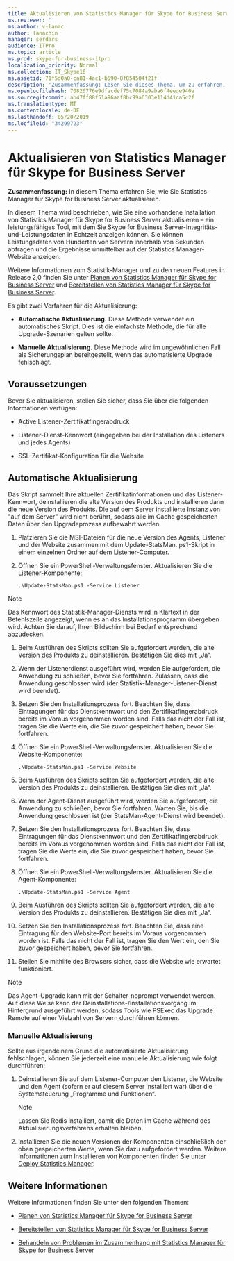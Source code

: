 ```yaml
---
title: Aktualisieren von Statistics Manager für Skype for Business Server
ms.reviewer: ''
ms.author: v-lanac
author: lanachin
manager: serdars
audience: ITPro
ms.topic: article
ms.prod: skype-for-business-itpro
localization_priority: Normal
ms.collection: IT_Skype16
ms.assetid: 71f5d0a0-ca81-4ac1-b590-8f854504f21f
description: 'Zusammenfassung: Lesen Sie dieses Thema, um zu erfahren, wie Sie Statistics Manager für Skype for Business Server aktualisieren.'
ms.openlocfilehash: 70826776e9dfacdef75c7084a9aba6f4eede940a
ms.sourcegitcommit: ab47ff88f51a96aaf8bc99a6303e114d41ca5c2f
ms.translationtype: MT
ms.contentlocale: de-DE
ms.lasthandoff: 05/20/2019
ms.locfileid: "34299723"
---
```

# <a name="upgrade-statistics-manager-for-skype-for-business-server"></a>Aktualisieren von Statistics Manager für Skype for Business Server
 
**Zusammenfassung:** In diesem Thema erfahren Sie, wie Sie Statistics Manager für Skype for Business Server aktualisieren.
  
In diesem Thema wird beschrieben, wie Sie eine vorhandene Installation von Statistics Manager für Skype for Business Server aktualisieren – ein leistungsfähiges Tool, mit dem Sie Skype for Business Server-Integritäts-und-Leistungsdaten in Echtzeit anzeigen können. Sie können Leistungsdaten von Hunderten von Servern innerhalb von Sekunden abfragen und die Ergebnisse unmittelbar auf der Statistics Manager-Website anzeigen. 
  
Weitere Informationen zum Statistik-Manager und zu den neuen Features in Release 2,0 finden Sie unter [Planen von Statistics Manager für Skype for Business Server](plan.md) und [Bereitstellen von Statistics Manager für Skype for Business Server](deploy.md).
  
Es gibt zwei Verfahren für die Aktualisierung:
  
- **Automatische Aktualisierung.** Diese Methode verwendet ein automatisches Skript. Dies ist die einfachste Methode, die für alle Upgrade-Szenarien gelten sollte.
    
- **Manuelle Aktualisierung.** Diese Methode wird im ungewöhnlichen Fall als Sicherungsplan bereitgestellt, wenn das automatisierte Upgrade fehlschlägt.
    
## <a name="prerequisites"></a>Voraussetzungen

Bevor Sie aktualisieren, stellen Sie sicher, dass Sie über die folgenden Informationen verfügen:
  
- Active Listener-Zertifikatfingerabdruck
    
- Listener-Dienst-Kennwort (eingegeben bei der Installation des Listeners und jedes Agents)
    
- SSL-Zertifikat-Konfiguration für die Website
    
## <a name="automated-upgrade"></a>Automatische Aktualisierung

Das Skript sammelt Ihre aktuellen Zertifikatinformationen und das Listener-Kennwort, deinstallieren die alte Version des Produkts und installieren dann die neue Version des Produkts. Die auf dem Server installierte Instanz von "auf dem Server" wird nicht berührt, sodass alle im Cache gespeicherten Daten über den Upgradeprozess aufbewahrt werden.
  
1. Platzieren Sie die MSI-Dateien für die neue Version des Agents, Listener und der Website zusammen mit dem Update-StatsMan. ps1-Skript in einem einzelnen Ordner auf dem Listener-Computer.
    
2. Öffnen Sie ein PowerShell-Verwaltungsfenster. Aktualisieren Sie die Listener-Komponente:
    
   ```
   .\Update-StatsMan.ps1 -Service Listener
   ```

> [!NOTE]
> Das Kennwort des Statistik-Manager-Diensts wird in Klartext in der Befehlszeile angezeigt, wenn es an das Installationsprogramm übergeben wird. Achten Sie darauf, Ihren Bildschirm bei Bedarf entsprechend abzudecken. 
  
1. Beim Ausführen des Skripts sollten Sie aufgefordert werden, die alte Version des Produkts zu deinstallieren. Bestätigen Sie dies mit „Ja“.
    
2. Wenn der Listenerdienst ausgeführt wird, werden Sie aufgefordert, die Anwendung zu schließen, bevor Sie fortfahren. Zulassen, dass die Anwendung geschlossen wird (der Statistik-Manager-Listener-Dienst wird beendet).
    
3. Setzen Sie den Installationsprozess fort. Beachten Sie, dass Eintragungen für das Dienstkennwort und den Zertifikatfingerabdruck bereits im Voraus vorgenommen worden sind. Falls das nicht der Fall ist, tragen Sie die Werte ein, die Sie zuvor gespeichert haben, bevor Sie fortfahren.
    
4. Öffnen Sie ein PowerShell-Verwaltungsfenster. Aktualisieren Sie die Website-Komponente:
    
   ```
   .\Update-StatsMan.ps1 -Service Website
   ```

5. Beim Ausführen des Skripts sollten Sie aufgefordert werden, die alte Version des Produkts zu deinstallieren. Bestätigen Sie dies mit „Ja“.
    
6. Wenn der Agent-Dienst ausgeführt wird, werden Sie aufgefordert, die Anwendung zu schließen, bevor Sie fortfahren. Warten Sie, bis die Anwendung geschlossen ist (der StatsMan-Agent-Dienst wird beendet).
    
7. Setzen Sie den Installationsprozess fort. Beachten Sie, dass Eintragungen für das Dienstkennwort und den Zertifikatfingerabdruck bereits im Voraus vorgenommen worden sind. Falls das nicht der Fall ist, tragen Sie die Werte ein, die Sie zuvor gespeichert haben, bevor Sie fortfahren.
    
8. Öffnen Sie ein PowerShell-Verwaltungsfenster. Aktualisieren Sie die Agent-Komponente:
    
   ```
   .\Update-StatsMan.ps1 -Service Agent
   ```

9. Beim Ausführen des Skripts sollten Sie aufgefordert werden, die alte Version des Produkts zu deinstallieren. Bestätigen Sie dies mit „Ja“.
    
10. Setzen Sie den Installationsprozess fort. Beachten Sie, dass eine Eintragung für den Website-Port bereits im Voraus vorgenommen worden ist. Falls das nicht der Fall ist, tragen Sie den Wert ein, den Sie zuvor gespeichert haben, bevor Sie fortfahren.
    
11. Stellen Sie mithilfe des Browsers sicher, dass die Website wie erwartet funktioniert.
    
> [!NOTE]
> Das Agent-Upgrade kann mit der Schalter-noprompt verwendet werden. Auf diese Weise kann der Deinstallations-/Installationsvorgang im Hintergrund ausgeführt werden, sodass Tools wie PSExec das Upgrade Remote auf einer Vielzahl von Servern durchführen können. 
  
### <a name="manual-upgrade"></a>Manuelle Aktualisierung

Sollte aus irgendeinem Grund die automatisierte Aktualisierung fehlschlagen, können Sie jederzeit eine manuelle Aktualisierung wie folgt durchführen:
  
1. 	Deinstallieren Sie auf dem Listener-Computer den Listener, die Website und den Agent (sofern er auf diesem Server installiert war) über die Systemsteuerung „Programme und Funktionen“.   
    
    > [!NOTE]
    >   Lassen Sie Redis installiert, damit die Daten im Cache während des Aktualisierungsverfahrens erhalten bleiben.
  
2. 	Installieren Sie die neuen Versionen der Komponenten einschließlich der oben gespeicherten Werte, wenn Sie dazu aufgefordert werden. Weitere Informationen zum Installieren von Komponenten finden Sie unter [Deploy Statistics Manager](deploy.md#BKMK_Deploy).

    
## <a name="for-more-information"></a>Weitere Informationen
<a name="BKMK_Fixed"> </a>

Weitere Informationen finden Sie unter den folgenden Themen:
  
- [Planen von Statistics Manager für Skype for Business Server](plan.md)
    
- [Bereitstellen von Statistics Manager für Skype for Business Server](deploy.md)
    
- [Behandeln von Problemen im Zusammenhang mit Statistics Manager für Skype for Business Server](troubleshoot.md)
